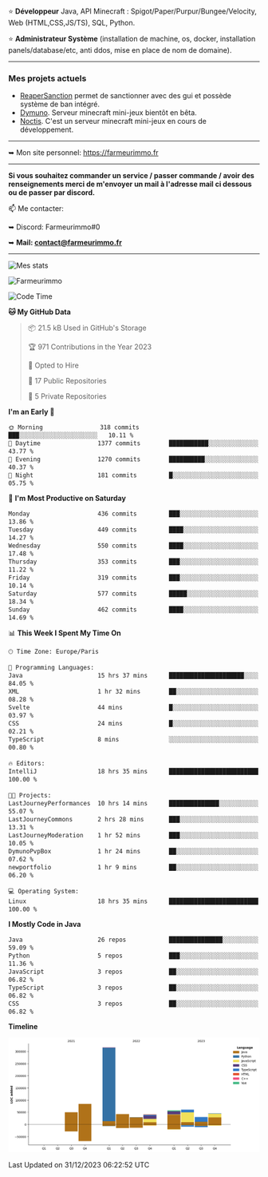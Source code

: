 ⭐ **Développeur** Java, API Minecraft : Spigot/Paper/Purpur/Bungee/Velocity, Web (HTML,CSS,JS/TS), SQL, Python.

⭐ **Administrateur Système** (installation de machine, os, docker, installation panels/database/etc, anti ddos, mise en place de nom de domaine).

---

### Mes projets actuels
- [ReaperSanction](https://www.spigotmc.org/resources/reapersanction.89580/) permet de sanctionner avec des gui et possède système de ban intégré.
- [Dymuno](https://discord.gg/dymuno-community-986460742293282886). Serveur minecraft mini-jeux bientôt en bêta.
- [Noctis](https://discord.gg/ydRurvUJ8U). C'est un serveur minecraft mini-jeux en cours de développement.

---

➥ Mon site personnel: https://farmeurimmo.fr

---

**Si vous souhaitez commander un service / passer commande / avoir des renseignements merci de m'envoyer un mail à l'adresse mail ci dessous ou de passer par discord.**

📫 Me contacter:
 
   ➥ Discord: Farmeurimmo#0
   
   ➥ **Mail: contact@farmeurimmo.fr**

---

![Mes stats](https://github-readme-stats.farmeurimmo.fr/api?username=Farmeurimmo&count_private=true&show_icons=true&theme=radical)

<img src="https://komarev.com/ghpvc/?username=Farmeurimmo" alt="Farmeurimmo" />

<!--START_SECTION:waka-->
![Code Time](http://img.shields.io/badge/Code%20Time-1%2C083%20hrs%2040%20mins-blue)

**🐱 My GitHub Data** 

> 📦 21.5 kB Used in GitHub's Storage 
 > 
> 🏆 971 Contributions in the Year 2023
 > 
> 💼 Opted to Hire
 > 
> 📜 17 Public Repositories 
 > 
> 🔑 5 Private Repositories 
 > 
**I'm an Early 🐤** 

```text
🌞 Morning                318 commits         ███░░░░░░░░░░░░░░░░░░░░░░   10.11 % 
🌆 Daytime                1377 commits        ███████████░░░░░░░░░░░░░░   43.77 % 
🌃 Evening                1270 commits        ██████████░░░░░░░░░░░░░░░   40.37 % 
🌙 Night                  181 commits         █░░░░░░░░░░░░░░░░░░░░░░░░   05.75 % 
```
📅 **I'm Most Productive on Saturday** 

```text
Monday                   436 commits         ███░░░░░░░░░░░░░░░░░░░░░░   13.86 % 
Tuesday                  449 commits         ████░░░░░░░░░░░░░░░░░░░░░   14.27 % 
Wednesday                550 commits         ████░░░░░░░░░░░░░░░░░░░░░   17.48 % 
Thursday                 353 commits         ███░░░░░░░░░░░░░░░░░░░░░░   11.22 % 
Friday                   319 commits         ███░░░░░░░░░░░░░░░░░░░░░░   10.14 % 
Saturday                 577 commits         █████░░░░░░░░░░░░░░░░░░░░   18.34 % 
Sunday                   462 commits         ████░░░░░░░░░░░░░░░░░░░░░   14.69 % 
```


📊 **This Week I Spent My Time On** 

```text
🕑︎ Time Zone: Europe/Paris

💬 Programming Languages: 
Java                     15 hrs 37 mins      █████████████████████░░░░   84.05 % 
XML                      1 hr 32 mins        ██░░░░░░░░░░░░░░░░░░░░░░░   08.28 % 
Svelte                   44 mins             █░░░░░░░░░░░░░░░░░░░░░░░░   03.97 % 
CSS                      24 mins             █░░░░░░░░░░░░░░░░░░░░░░░░   02.21 % 
TypeScript               8 mins              ░░░░░░░░░░░░░░░░░░░░░░░░░   00.80 % 

🔥 Editors: 
IntelliJ                 18 hrs 35 mins      █████████████████████████   100.00 % 

🐱‍💻 Projects: 
LastJourneyPerformances  10 hrs 14 mins      ██████████████░░░░░░░░░░░   55.07 % 
LastJourneyCommons       2 hrs 28 mins       ███░░░░░░░░░░░░░░░░░░░░░░   13.31 % 
LastJourneyModeration    1 hr 52 mins        ███░░░░░░░░░░░░░░░░░░░░░░   10.05 % 
DymunoPvpBox             1 hr 24 mins        ██░░░░░░░░░░░░░░░░░░░░░░░   07.62 % 
newportfolio             1 hr 9 mins         ██░░░░░░░░░░░░░░░░░░░░░░░   06.20 % 

💻 Operating System: 
Linux                    18 hrs 35 mins      █████████████████████████   100.00 % 
```

**I Mostly Code in Java** 

```text
Java                     26 repos            ███████████████░░░░░░░░░░   59.09 % 
Python                   5 repos             ███░░░░░░░░░░░░░░░░░░░░░░   11.36 % 
JavaScript               3 repos             ██░░░░░░░░░░░░░░░░░░░░░░░   06.82 % 
TypeScript               3 repos             ██░░░░░░░░░░░░░░░░░░░░░░░   06.82 % 
CSS                      3 repos             ██░░░░░░░░░░░░░░░░░░░░░░░   06.82 % 
```



**Timeline**

![Lines of Code chart](https://raw.githubusercontent.com/Farmeurimmo/Farmeurimmo/main/assets/bar_graph.png)


 Last Updated on 31/12/2023 06:22:52 UTC
<!--END_SECTION:waka-->

